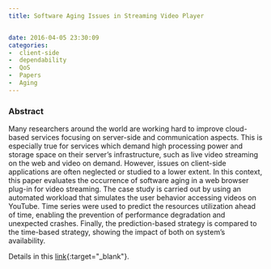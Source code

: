 ```yaml
---
title: Software Aging Issues in Streaming Video Player


date: 2016-04-05 23:30:09
categories:
-  client-side
-  dependability
-  QoS 
-  Papers
-  Aging
---
```


### Abstract
Many researchers around the world are working hard to improve cloud-based services focusing on server-side and communication aspects. This is especially true for services which demand high processing power and storage space on their server’s infrastructure, such as live video streaming on the web and video on demand. However, issues on client-side applications are often neglected or studied to a lower extent. In this context, this paper evaluates the occurrence of software aging in a web browser plug-in for video streaming. The case study is carried out by using an automated workload that simulates the user behavior accessing videos on YouTube. Time series were used to predict the resources utilization ahead of time, enabling the prevention of performance degradation and unexpected crashes. Finally, the prediction-based strategy is compared to the time-based strategy, showing the impact of both on system’s availability.


Details in this [link](http://www.jsoftware.us/index.php?m=content&c=index&a=show&catid=169&id=2634
){:target="_blank"}.
